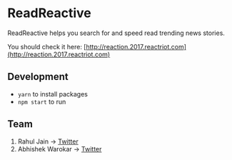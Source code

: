 # ReadReactive 

ReadReactive helps you search for and speed read trending news stories.

You should check it here: [http://reaction.2017.reactriot.com](http://reaction.2017.reactriot.com)

## Development 

+ `yarn` to install packages
+ `npm start` to run

## Team 

1. Rahul Jain -> [Twitter](https://twitter.com/xRahulJain)
2. Abhishek Warokar -> [Twitter](https://twitter.com/11apollonian)
